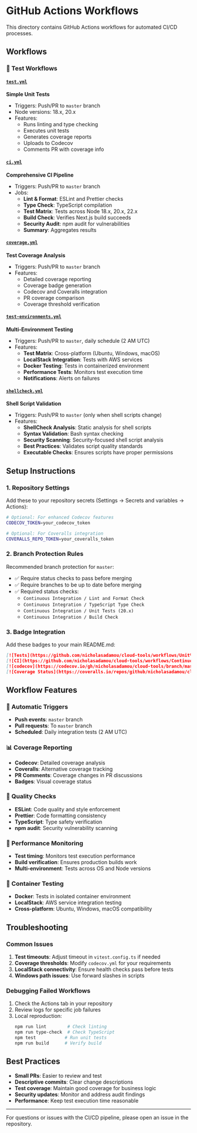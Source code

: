 # GitHub Actions Workflows

This directory contains GitHub Actions workflows for automated CI/CD processes.

## Workflows

### 🧪 Test Workflows

#### [`test.yml`](./test.yml)

**Simple Unit Tests**

- Triggers: Push/PR to `master` branch
- Node versions: 18.x, 20.x
- Features:
  - Runs linting and type checking
  - Executes unit tests
  - Generates coverage reports
  - Uploads to Codecov
  - Comments PR with coverage info

#### [`ci.yml`](./ci.yml)

**Comprehensive CI Pipeline**

- Triggers: Push/PR to `master` branch
- Jobs:
  - **Lint & Format**: ESLint and Prettier checks
  - **Type Check**: TypeScript compilation
  - **Test Matrix**: Tests across Node 18.x, 20.x, 22.x
  - **Build Check**: Verifies Next.js build succeeds
  - **Security Audit**: npm audit for vulnerabilities
  - **Summary**: Aggregates results

#### [`coverage.yml`](./coverage.yml)

**Test Coverage Analysis**

- Triggers: Push/PR to `master` branch
- Features:
  - Detailed coverage reporting
  - Coverage badge generation
  - Codecov and Coveralls integration
  - PR coverage comparison
  - Coverage threshold verification

#### [`test-environments.yml`](./test-environments.yml)

**Multi-Environment Testing**

- Triggers: Push/PR to `master`, daily schedule (2 AM UTC)
- Features:
  - **Test Matrix**: Cross-platform (Ubuntu, Windows, macOS)
  - **LocalStack Integration**: Tests with AWS services
  - **Docker Testing**: Tests in containerized environment
  - **Performance Tests**: Monitors test execution time
  - **Notifications**: Alerts on failures

#### [`shellcheck.yml`](./shellcheck.yml)

**Shell Script Validation**

- Triggers: Push/PR to `master` (only when shell scripts change)
- Features:
  - **ShellCheck Analysis**: Static analysis for shell scripts
  - **Syntax Validation**: Bash syntax checking
  - **Security Scanning**: Security-focused shell script analysis
  - **Best Practices**: Validates script quality standards
  - **Executable Checks**: Ensures scripts have proper permissions

## Setup Instructions

### 1. Repository Settings

Add these to your repository secrets (Settings → Secrets and variables → Actions):

```bash
# Optional: For enhanced Codecov features
CODECOV_TOKEN=your_codecov_token

# Optional: For Coveralls integration
COVERALLS_REPO_TOKEN=your_coveralls_token
```

### 2. Branch Protection Rules

Recommended branch protection for `master`:

- ✅ Require status checks to pass before merging
- ✅ Require branches to be up to date before merging
- ✅ Required status checks:
  - `Continuous Integration / Lint and Format Check`
  - `Continuous Integration / TypeScript Type Check`
  - `Continuous Integration / Unit Tests (20.x)`
  - `Continuous Integration / Build Check`

### 3. Badge Integration

Add these badges to your main README.md:

```markdown
[![Tests](https://github.com/nicholasadamou/cloud-tools/workflows/Unit%20Tests/badge.svg)](https://github.com/nicholasadamou/cloud-tools/actions/workflows/test.yml)
[![CI](https://github.com/nicholasadamou/cloud-tools/workflows/Continuous%20Integration/badge.svg)](https://github.com/nicholasadamou/cloud-tools/actions/workflows/ci.yml)  
[![codecov](https://codecov.io/gh/nicholasadamou/cloud-tools/branch/master/graph/badge.svg)](https://codecov.io/gh/nicholasadamou/cloud-tools)
[![Coverage Status](https://coveralls.io/repos/github/nicholasadamou/cloud-tools/badge.svg?branch=master)](https://coveralls.io/github/nicholasadamou/cloud-tools?branch=master)
```

## Workflow Features

### 🔄 Automatic Triggers

- **Push events**: `master` branch
- **Pull requests**: To `master` branch
- **Scheduled**: Daily integration tests (2 AM UTC)

### 📊 Coverage Reporting

- **Codecov**: Detailed coverage analysis
- **Coveralls**: Alternative coverage tracking
- **PR Comments**: Coverage changes in PR discussions
- **Badges**: Visual coverage status

### 🔧 Quality Checks

- **ESLint**: Code quality and style enforcement
- **Prettier**: Code formatting consistency
- **TypeScript**: Type safety verification
- **npm audit**: Security vulnerability scanning

### 🚀 Performance Monitoring

- **Test timing**: Monitors test execution performance
- **Build verification**: Ensures production builds work
- **Multi-environment**: Tests across OS and Node versions

### 🐳 Container Testing

- **Docker**: Tests in isolated container environment
- **LocalStack**: AWS service integration testing
- **Cross-platform**: Ubuntu, Windows, macOS compatibility

## Troubleshooting

### Common Issues

1. **Test timeouts**: Adjust timeout in `vitest.config.ts` if needed
2. **Coverage thresholds**: Modify `codecov.yml` for your requirements
3. **LocalStack connectivity**: Ensure health checks pass before tests
4. **Windows path issues**: Use forward slashes in scripts

### Debugging Failed Workflows

1. Check the Actions tab in your repository
2. Review logs for specific job failures
3. Local reproduction:
   ```bash
   npm run lint        # Check linting
   npm run type-check  # Check TypeScript
   npm test           # Run unit tests
   npm run build      # Verify build
   ```

## Best Practices

- **Small PRs**: Easier to review and test
- **Descriptive commits**: Clear change descriptions
- **Test coverage**: Maintain good coverage for business logic
- **Security updates**: Monitor and address audit findings
- **Performance**: Keep test execution time reasonable

---

For questions or issues with the CI/CD pipeline, please open an issue in the repository.
